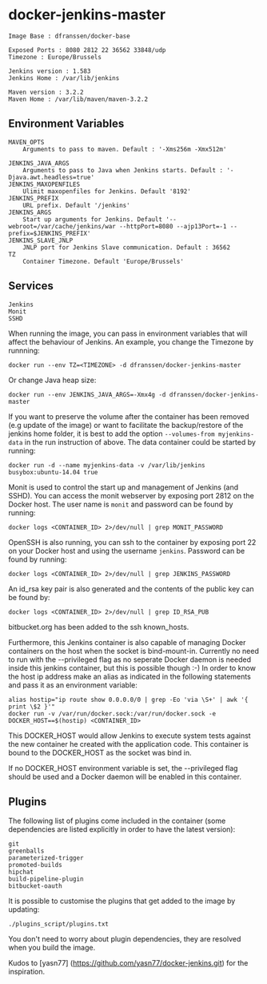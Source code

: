 docker-jenkins-master
=====================
    Image Base : dfranssen/docker-base

    Exposed Ports : 8080 2812 22 36562 33848/udp
    Timezone : Europe/Brussels

    Jenkins version : 1.583
    Jenkins Home : /var/lib/jenkins

    Maven version : 3.2.2
    Maven Home : /var/lib/maven/maven-3.2.2

Environment Variables
---------------------
    MAVEN_OPTS
        Arguments to pass to maven. Default : '-Xms256m -Xmx512m'

    JENKINS_JAVA_ARGS
        Arguments to pass to Java when Jenkins starts. Default : '-Djava.awt.headless=true'
    JENKINS_MAXOPENFILES
        Ulimit maxopenfiles for Jenkins. Default '8192'
    JENKINS_PREFIX
        URL prefix. Default '/jenkins'
    JENKINS_ARGS
        Start up arguments for Jenkins. Default '--webroot=/var/cache/jenkins/war --httpPort=8080 --ajp13Port=-1 --prefix=$JENKINS_PREFIX'
    JENKINS_SLAVE_JNLP
        JNLP port for Jenkins Slave communication. Default : 36562
    TZ
        Container Timezone. Default 'Europe/Brussels'

Services
--------
    Jenkins
    Monit
    SSHD


When running the image, you can pass in environment variables that will affect the behaviour of Jenkins.
An example, you change the Timezone by runnning:

    docker run --env TZ=<TIMEZONE> -d dfranssen/docker-jenkins-master

Or change Java heap size:

    docker run --env JENKINS_JAVA_ARGS=-Xmx4g -d dfranssen/docker-jenkins-master

If you want to preserve the volume after the container has been removed (e.g update of the image) or want to
facilitate the backup/restore of the jenkins home folder, it is best to add the option `--volumes-from myjenkins-data`
in the run instruction of above.
The data container could be started by running:

    docker run -d --name myjenkins-data -v /var/lib/jenkins busybox:ubuntu-14.04 true

Monit is used to control the start up and management of Jenkins (and SSHD). You can access the monit webserver
by exposing port 2812 on the Docker host. The user name is `monit` and password can be found by running:

    docker logs <CONTAINER_ID> 2>/dev/null | grep MONIT_PASSWORD

OpenSSH is also running, you can ssh to the container by exposing port 22 on your Docker host and using the username
`jenkins`. Password can be found by running:

    docker logs <CONTAINER_ID> 2>/dev/null | grep JENKINS_PASSWORD

An id_rsa key pair is also generated and the contents of the public key can be found by:

    docker logs <CONTAINER_ID> 2>/dev/null | grep ID_RSA_PUB

bitbucket.org has been added to the ssh known_hosts.

Furthermore, this Jenkins container is also capable of managing Docker containers on the host when the socket is bind-mount-in.
Currently no need to run with the --privileged flag as no seperate Docker daemon is needed inside this jenkins container, but this is possible though :-)
In order to know the host ip address make an alias as indicated in the following statements and pass it as an environment variable:

    alias hostip="ip route show 0.0.0.0/0 | grep -Eo 'via \S+' | awk '{ print \$2 }'"
    docker run -v /var/run/docker.sock:/var/run/docker.sock -e DOCKER_HOST==$(hostip) <CONTAINER_ID>

This DOCKER_HOST would allow Jenkins to execute system tests against the new container he created with the application code. This container is bound to the DOCKER_HOST as the socket was bind in.

If no DOCKER_HOST environment variable is set, the --privileged flag should be used and a Docker daemon will be enabled in this container.

Plugins
-------

The following list of plugins come included in the container (some dependencies are listed explicitly in order to have the latest version):

    git
    greenballs
    parameterized-trigger
    promoted-builds
    hipchat
    build-pipeline-plugin
    bitbucket-oauth

It is possible to customise the plugins that get added to the image by updating:

    ./plugins_script/plugins.txt

You don't need to worry about plugin dependencies, they are resolved when you build the image.

Kudos to [yasn77] (https://github.com/yasn77/docker-jenkins.git) for the inspiration.
